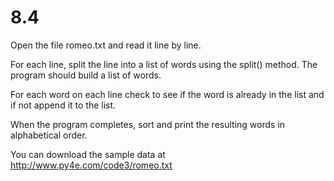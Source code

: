 # 8.4 

Open the file romeo.txt and read it line by line. 

For each line, split the line into a list of words using the split() method. The program should build a list of words. 

For each word on each line check to see if the word is already in the list and if not append it to the list. 

When the program completes, sort and print the resulting words in alphabetical order.

You can download the sample data at http://www.py4e.com/code3/romeo.txt